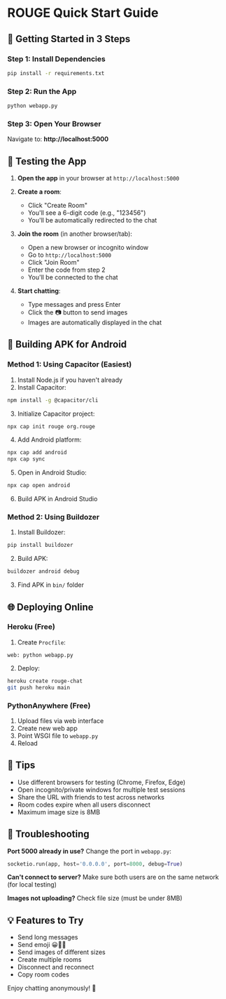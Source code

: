 # ROUGE Quick Start Guide

## 🚀 Getting Started in 3 Steps

### Step 1: Install Dependencies
```bash
pip install -r requirements.txt
```

### Step 2: Run the App
```bash
python webapp.py
```

### Step 3: Open Your Browser
Navigate to: **http://localhost:5000**

## 🧪 Testing the App

1. **Open the app** in your browser at `http://localhost:5000`

2. **Create a room**:
   - Click "Create Room"
   - You'll see a 6-digit code (e.g., "123456")
   - You'll be automatically redirected to the chat

3. **Join the room** (in another browser/tab):
   - Open a new browser or incognito window
   - Go to `http://localhost:5000`
   - Click "Join Room"
   - Enter the code from step 2
   - You'll be connected to the chat

4. **Start chatting**:
   - Type messages and press Enter
   - Click the 📷 button to send images
   - Images are automatically displayed in the chat

## 📱 Building APK for Android

### Method 1: Using Capacitor (Easiest)

1. Install Node.js if you haven't already
2. Install Capacitor:
```bash
npm install -g @capacitor/cli
```
3. Initialize Capacitor project:
```bash
npx cap init rouge org.rouge
```
4. Add Android platform:
```bash
npx cap add android
npx cap sync
```
5. Open in Android Studio:
```bash
npx cap open android
```
6. Build APK in Android Studio

### Method 2: Using Buildozer

1. Install Buildozer:
```bash
pip install buildozer
```
2. Build APK:
```bash
buildozer android debug
```
3. Find APK in `bin/` folder

## 🌐 Deploying Online

### Heroku (Free)

1. Create `Procfile`:
```
web: python webapp.py
```

2. Deploy:
```bash
heroku create rouge-chat
git push heroku main
```

### PythonAnywhere (Free)

1. Upload files via web interface
2. Create new web app
3. Point WSGI file to `webapp.py`
4. Reload

## 📝 Tips

- Use different browsers for testing (Chrome, Firefox, Edge)
- Open incognito/private windows for multiple test sessions
- Share the URL with friends to test across networks
- Room codes expire when all users disconnect
- Maximum image size is 8MB

## 🔧 Troubleshooting

**Port 5000 already in use?**
Change the port in `webapp.py`:
```python
socketio.run(app, host='0.0.0.0', port=8000, debug=True)
```

**Can't connect to server?**
Make sure both users are on the same network (for local testing)

**Images not uploading?**
Check file size (must be under 8MB)

## 💡 Features to Try

- Send long messages
- Send emoji 😀🎉🚀
- Send images of different sizes
- Create multiple rooms
- Disconnect and reconnect
- Copy room codes

Enjoy chatting anonymously! 🔴

